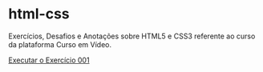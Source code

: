 # html-css
 Exercícios, Desafios e Anotações sobre HTML5 e CSS3 referente ao curso da plataforma Curso em Vídeo.

 <a href="https://marianamartiyns.github.io/html-css/exercicios/ex001/index.html"> Executar o Exercício 001</a>
